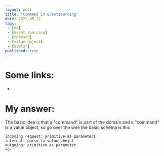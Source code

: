 ```yaml
---
layout: post
title: "Command in Eventsourcing"
date: 2022-05-12
tags:
 - [es]
 - [event sourcing]
 - [command]
 - [value object]
 - [scalar]
published: true
---
```


# Some links:
-  


# My answer:

The basic idea is that a "command" is part of the domain and a "command" is a value object, so go over the wire
the basic schema is this 


```
incoming request: primitive as parameters
internal: parse to value obejct
outgoing: primitive as parameter 
+o-
```
